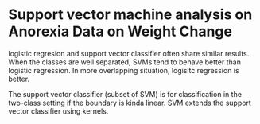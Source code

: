 # Support vector machine analysis on Anorexia Data on Weight Change

logistic regresion and support vector classifier often share similar results.
When the classes are well separated, SVMs tend to behave better than logistic regression.
In more overlapping situation, logisitc regression is better.

The support vector classifier (subset of SVM) is for classification in the two-class setting
if the boundary is kinda linear. SVM extends the support vector classifier using kernels.
